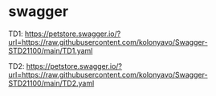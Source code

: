# swagger

TD1: https://petstore.swagger.io/?url=https://raw.githubusercontent.com/kolonyavo/Swagger-STD21100/main/TD1.yaml

TD2: https://petstore.swagger.io/?url=https://raw.githubusercontent.com/kolonyavo/Swagger-STD21100/main/TD2.yaml
